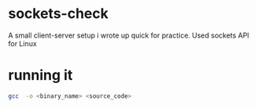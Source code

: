# sockets-check
A small client-server setup i wrote up quick for practice. Used sockets API for Linux

# running it
```sh
gcc  -o <binary_name> <source_code>
```
